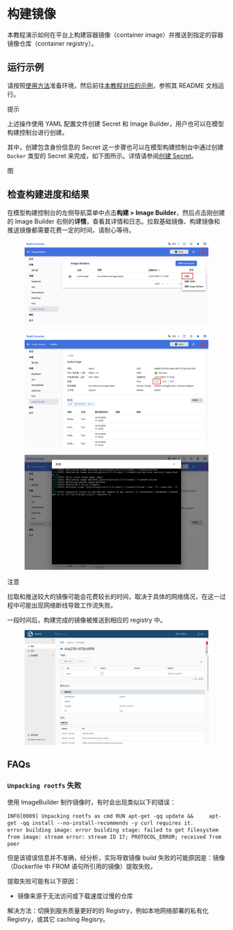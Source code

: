 # 构建镜像

本教程演示如何在平台上构建容器镜像（container image）并推送到指定的容器镜像仓库（container registry）。

## 运行示例

请按照<a target="_blank" rel="noopener noreferrer" href="https://github.com/t9k/tutorial-examples/blob/master/docs/README-zh.md#%E4%BD%BF%E7%94%A8%E6%96%B9%E6%B3%95">使用方法</a>准备环境，然后前往<a target="_blank" rel="noopener noreferrer" href="https://github.com/t9k/tutorial-examples/tree/master/build-image/build-image-on-platform">本教程对应的示例</a>，参照其 README 文档运行。

<aside class="note tip">
<div class="title">提示</div>

上述操作使用 YAML 配置文件创建 Secret 和 Image Builder，用户也可以在模型构建控制台进行创建。

</aside>

其中，创建包含身份信息的 Secret 这一步骤也可以在模型构建控制台中通过创建 `Docker` 类型的 Secret 来完成，如下图所示。详情请参阅[创建 Secret](../../guide/manage-auxiliary-resources/manage-secret.md#创建-secret)。

图

## 检查构建进度和结果

在模型构建控制台的左侧导航菜单中点击**构建 > Image Builder**，然后点击刚创建的 Image Builder 右侧的**详情**，查看其详情和日志。拉取基础镜像、构建镜像和推送镜像都需要花费一定的时间，请耐心等待。

<figure class="screenshot">
  <img alt="image-builder" src="../assets/tasks/build-image/image-builder.png" class="screenshot"/>
</figure>

<figure class="screenshot">
  <img alt="detail" src="../assets/tasks/build-image/detail.png" class="screenshot"/>
</figure>

<figure class="screenshot">
  <img alt="log" src="../assets/tasks/build-image/log.png" class="screenshot"/>
</figure>

<aside class="note">
<div class="title">注意</div>

拉取和推送较大的镜像可能会花费较长的时间，取决于具体的网络情况，在这一过程中可能出现网络断线导致工作流失败。

</aside>

一段时间后，构建完成的镜像被推送到相应的 registry 中。

<figure class="screenshot">
  <img alt="pushed-to-registry" src="../assets/tasks/build-image/pushed-to-registry.png" class="screenshot"/>
</figure>

## FAQs

### `Unpacking rootfs` 失败

使用 ImageBuilder 制作镜像时，有时会出现类似以下的错误：

```
INFO[0009] Unpacking rootfs as cmd RUN apt-get -qq update &&     apt-get -qq install --no-install-recommends -y curl requires it. 
error building image: error building stage: failed to get filesystem from image: stream error: stream ID 17; PROTOCOL_ERROR; received from peer
```

但是该错误信息并不准确，经分析，实际导致镜像 build 失败的可能原因是：镜像（Dockerfile 中 FROM 语句所引用的镜像）提取失败。

提取失败可能有以下原因：
- 镜像来源于无法访问或下载速度过慢的仓库

解决方法：切换到服务质量更好的的 Registry，例如本地网络部署的私有化 Registry，或其它 caching Regisry。
